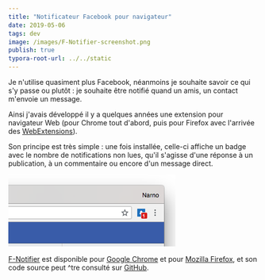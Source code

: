 ```yaml
---
title: "Notificateur Facebook pour navigateur"
date: 2019-05-06
tags: dev
image: /images/F-Notifier-screenshot.png
publish: true
typora-root-url: ../../static
---
```


Je n'utilise quasiment plus Facebook, néanmoins je souhaite savoir ce qui s'y passe ou plutôt : je souhaite être notifié quand un amis, un contact m'envoie un message.

Ainsi j'avais développé il y a quelques années une extension pour navigateur Web (pour Chrome tout d'abord, puis pour Firefox avec l'arrivée des [WebExtensions](https://developer.mozilla.org/fr/docs/Mozilla/Add-ons/WebExtensions)).

Son principe est très simple : une fois installée, celle-ci affiche un badge avec le nombre de notifications non lues, qu'il s'agisse d'une réponse à un publication, à un commentaire ou encore d'un message direct.

![F-Notifier-screenshot](/images/F-Notifier-screenshot.png)

[F-Notifier](https://github.com/Narno/F-Notifier) est disponible pour [Google Chrome](https://chrome.google.com/webstore/detail/f-notifier/befpdcighpikpkklmfonkmdafmfnnkfn) et pour [Mozilla Firefox](https://addons.mozilla.org/fr/firefox/addon/f-notifier/), et son code source peut ^tre consulté sur [GitHub](https://github.com/Narno/F-Notifier).

